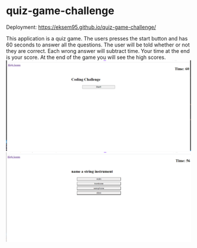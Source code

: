 # quiz-game-challenge

Deployment: https://eksem95.github.io/quiz-game-challenge/

This application is a quiz game. The users presses the start button and has 60 seconds to answer all the questions. The user will be told whether or not they are correct. Each wrong answer will subtract time. Your time at the end is your score. At the end of the game you will see the high scores.
 ![Screenshot](./assets/screenshot.png)
 ![screenshot2](./assets/screenshot1.png)
